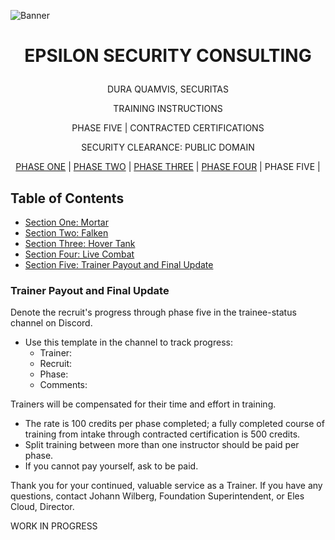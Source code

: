 <p align="center">
  
![Banner](https://github.com/ElesCloud/ESCHandbook/blob/main/Banner.jpg)
  
</p>

# <p align='center'> EPSILON SECURITY CONSULTING </p> 

<p align="center"> DURA QUAMVIS, SECURITAS </p>
  
<p align="center"> TRAINING INSTRUCTIONS </p>

<p align="center"> PHASE FIVE | CONTRACTED CERTIFICATIONS </p>

<p align="center"> SECURITY CLEARANCE: PUBLIC DOMAIN </p>

<p align="center"> 
 <a href= https://github.com/ElesCloud/ESCDocuments/blob/main/Training_PhaseOne.md>PHASE ONE</a> |
 <a href= https://github.com/ElesCloud/ESCDocuments/blob/main/Training_PhaseTwo.md>PHASE TWO</a> | 
 <a href= https://github.com/ElesCloud/ESCDocuments/blob/main/Training_PhaseThree.md>PHASE THREE</a> |
 <a href= https://github.com/ElesCloud/ESCDocuments/blob/main/Training_PhaseFour.md>PHASE FOUR</a> | 
 PHASE FIVE |

</p>

## Table of Contents
  - [Section One: Mortar](#section-one-Mortar)
  - [Section Two: Falken](#section-two-falken)
  - [Section Three: Hover Tank](#section-three-hover-tank)
  - [Section Four: Live Combat](#section-four-live-combat)
  - [Section Five: Trainer Payout and Final Update](#section-four-trainer-payout-and-final-update)


### Trainer Payout and Final Update
Denote the recruit's progress through phase five in the trainee-status channel on Discord.
   - Use this template in the channel to track progress:
     - Trainer:
     - Recruit:
     - Phase:
     - Comments:

Trainers will be compensated for their time and effort in training.
- The rate is 100 credits per phase completed; a fully completed course of training from intake through contracted certification is 500 credits.
- Split training between more than one instructor should be paid per phase.
- If you cannot pay yourself, ask to be paid.

Thank you for your continued, valuable service as a Trainer. If you have any questions, contact Johann Wilberg, Foundation Superintendent, or Eles Cloud, Director.

WORK IN PROGRESS

